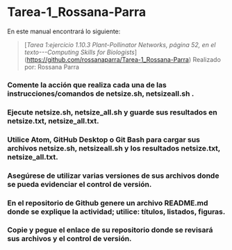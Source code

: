 # Tarea-1_Rossana-Parra

En este manual encontrará lo siguiente: 

> [*Tarea 1:ejercicio 1.10.3 Plant-Pollinator Networks, página 52, en el texto---Computing Skills for Biologists*] (https://github.com/rossanaparra/Tarea-1_Rossana-Parra)  Realizado por: Rossana Parra 

###  Comente la acción que realiza cada una de las instrucciones/comandos de netsize.sh, netsizeall.sh .   

### Ejecute netsize.sh, netsize_all.sh y guarde sus resultados en netsize.txt, netsize_all.txt. 

### Utilice Atom, GitHub Desktop o Git Bash para cargar sus archivos netsize.sh, netsizeall.sh y los resultados netsize.txt, netsize_all.txt.    

### Asegúrese de utilizar varias versiones de sus archivos donde se pueda evidenciar el control de versión. 

### En el repositorio de Github genere un archivo README.md donde se explique la actividad; utilice: títulos, listados, figuras.  

### Copie y pegue el enlace de su repositorio donde se revisará sus archivos y el control de versión. 

